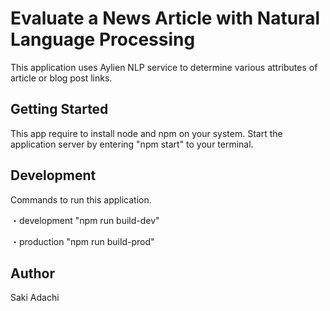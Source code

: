 # Evaluate a News Article with Natural Language Processing
This application uses Aylien NLP service to determine various attributes of article or blog post links.

## Getting Started
This app require to install node and npm on your system.
Start the application server by entering "npm start" to your terminal.

## Development
Commands to run this application.

・development
"npm run build-dev"

・production
"npm run build-prod"

## Author
Saki Adachi